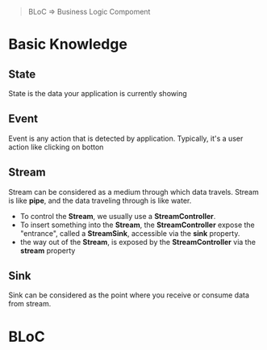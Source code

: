 > BLoC => Business Logic Compoment

# Basic Knowledge

## State

State is the data your application is currently showing

## Event

Event is any action that is detected by application. Typically, it's a user action like clicking on botton

## Stream

Stream can be considered as a medium through which data travels. Stream is like **pipe**, and the data traveling through is like water.

- To control the **Stream**, we usually use a **StreamController**.
- To insert something into the **Stream**, the **StreamController** expose the "entrance", called a **StreamSink**, accessible via the **sink** property.
- the way out of the **Stream**, is exposed by the **StreamController** via the **stream** property

## Sink

Sink can be considered as the point where you receive or consume data from stream.

# BLoC

